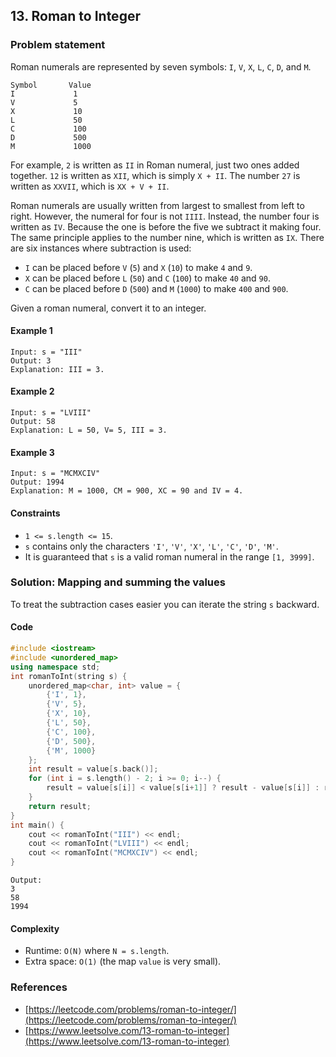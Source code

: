 ## 13. Roman to Integer

### Problem statement
Roman numerals are represented by seven symbols: `I`, `V`, `X`, `L`, `C`, `D`, and `M`.

```plain
Symbol       Value
I             1
V             5
X             10
L             50
C             100
D             500
M             1000
```

For example, `2` is written as `II` in Roman numeral, just two ones added together. `12` is written as `XII`, which is simply `X + II`. The number `27` is written as `XXVII`, which is `XX + V + II`.

Roman numerals are usually written from largest to smallest from left to right. However, the numeral for four is not `IIII`. Instead, the number four is written as `IV`. Because the one is before the five we subtract it making four. The same principle applies to the number nine, which is written as `IX`. There are six instances where subtraction is used:

* `I` can be placed before `V` (`5`) and `X` (`10`) to make `4` and `9`. 
* `X` can be placed before `L` (`50`) and `C` (`100`) to make `40` and `90`. 
* `C` can be placed before `D` (`500`) and `M` (`1000`) to make `400` and `900`.

Given a roman numeral, convert it to an integer.

 

#### Example 1
```plain
Input: s = "III"
Output: 3
Explanation: III = 3.
```
#### Example 2
```plain
Input: s = "LVIII"
Output: 58
Explanation: L = 50, V= 5, III = 3.
```

#### Example 3
```plain
Input: s = "MCMXCIV"
Output: 1994
Explanation: M = 1000, CM = 900, XC = 90 and IV = 4.
``` 

#### Constraints

* `1 <= s.length <= 15`.
* `s` contains only the characters `'I'`, `'V'`, `'X'`, `'L'`, `'C'`, `'D'`, `'M'`.
* It is guaranteed that `s` is a valid roman numeral in the range `[1, 3999]`.

### Solution: Mapping and summing the values

To treat the subtraction cases easier you can iterate the string `s` backward.

#### Code
```cpp
#include <iostream>
#include <unordered_map>
using namespace std;
int romanToInt(string s) {
    unordered_map<char, int> value = {
        {'I', 1},
        {'V', 5},
        {'X', 10},
        {'L', 50},
        {'C', 100},
        {'D', 500},
        {'M', 1000}
    };
    int result = value[s.back()];
    for (int i = s.length() - 2; i >= 0; i--) {
        result = value[s[i]] < value[s[i+1]] ? result - value[s[i]] : result + value[s[i]];
    }
    return result;
}
int main() {
    cout << romanToInt("III") << endl;
    cout << romanToInt("LVIII") << endl;
    cout << romanToInt("MCMXCIV") << endl;
}
```
```plain
Output:
3
58
1994
```

#### Complexity
* Runtime: `O(N)` where `N = s.length`.
* Extra space: `O(1)` (the map `value` is very small).

### References
* [https://leetcode.com/problems/roman-to-integer/](https://leetcode.com/problems/roman-to-integer/)
* [https://www.leetsolve.com/13-roman-to-integer](https://www.leetsolve.com/13-roman-to-integer)
